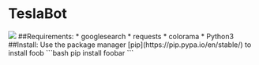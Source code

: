 # TeslaBot

<img src="https://i.ibb.co/0s17GtY/2021-04-13-11-00.png">
##Requirements:
  * googlesearch
  * requests
  * colorama
  * Python3
##Install:
Use the package manager [pip](https://pip.pypa.io/en/stable/) to install foob
```bash
pip install foobar
```
